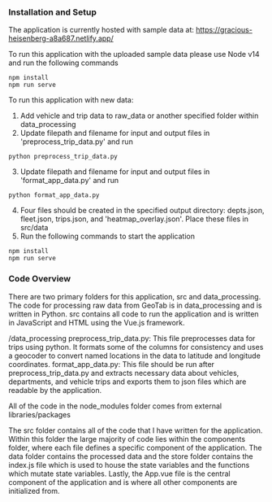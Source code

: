 ### Installation and Setup
The application is currently hosted with sample data at: https://gracious-heisenberg-a8a687.netlify.app/

To run this application with the uploaded sample data please use Node v14 and run the following commands
```
npm install
npm run serve
```

To run this application with new data:
1. Add vehicle and trip data to raw_data or another specified folder within data_processing
2. Update filepath and filename for input and output files in 'preprocess_trip_data.py' and run
```
python preprocess_trip_data.py
```
3. Update filepath and filename for input and output files in 'format_app_data.py' and run
```
python format_app_data.py
```
4. Four files should be created in the specified output directory: depts.json, fleet.json, trips.json, and 'heatmap_overlay.json'. Place these files in src/data
5. Run the following commands to start the application
```
npm install
npm run serve
```

### Code Overview
There are two primary folders for this application, src and data_processing. The code for processing raw data from GeoTab is in data_processing and is written in Python. src contains all code to run the application and is written in JavaScript and HTML using the Vue.js framework.

/data_processing
    preprocess_trip_data.py: This file preprocesses data for trips using python. It formats some of the columns for consistency and uses a geocoder to convert named locations in the data to latitude and longitude coordinates.
    format_app_data.py: This file should be run after preprocess_trip_data.py and extracts necessary data about vehicles, departments, and vehicle trips and exports them to json files which are readable by the application.

All of the code in the node_modules folder comes from external libraries/packages

The src folder contains all of the code that I have written for the application. Within this folder the large majority of code lies within the components folder, where each file defines a specific component of the application. The data folder contains the processed data and the store folder contains the index.js file which is used to house the state variables and the functions which mutate state variables. Lastly, the App.vue file is the central component of the application and is where all other components are initialized from.


 